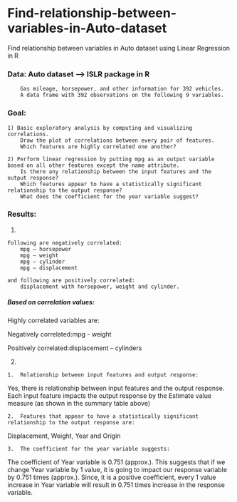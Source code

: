 # Find-relationship-between-variables-in-Auto-dataset
Find relationship between variables in Auto dataset using Linear Regression in R


### Data: Auto dataset --> ISLR package in R
		Gas mileage, horsepower, and other information for 392 vehicles.
		A data frame with 392 observations on the following 9 variables.
		
### Goal:

	1) Basic exploratory analysis by computing and visualizing correlations. 
		Draw the plot of correlations between every pair of features. 
		Which features are highly correlated one another?

	2) Perform linear regression by putting mpg as an output variable based on all other features except the name attribute. 
		Is there any relationship between the input features and the output response? 
		Which features appear to have a statistically significant relationship to the output response? 
		What does the coefficient for the year variable suggest?
		
### Results:

1) 

	Following are negatively correlated:
		mpg – horsepower
		mpg – weight
		mpg – cylinder
		mpg – displacement
    
	and following are positively correlated:
		displacement with horsepower, weight and cylinder.

##### Based on correlation values:
Highly correlated variables are:

Negatively correlated:mpg - weight

Positively correlated:displacement – cylinders

2) 	

	1.	Relationship between input features and output response:

Yes, there is relationship between input features and the output response. Each input feature impacts the output response by the Estimate value measure (as shown in the summary table above)


	2.	Features that appear to have a statistically significant relationship to the output response are:

Displacement, Weight, Year and Origin

	3.	The coefficient for the year variable suggests:

The coefficient of Year variable is 0.751 (approx.). This suggests that if we change Year variable by 1 value, 
it is going to impact our response variable by 0.751 times (approx.). Since, it is a positive coefficient, 
every 1 value increase in Year variable will result in 0.751 times increase in the response variable.


